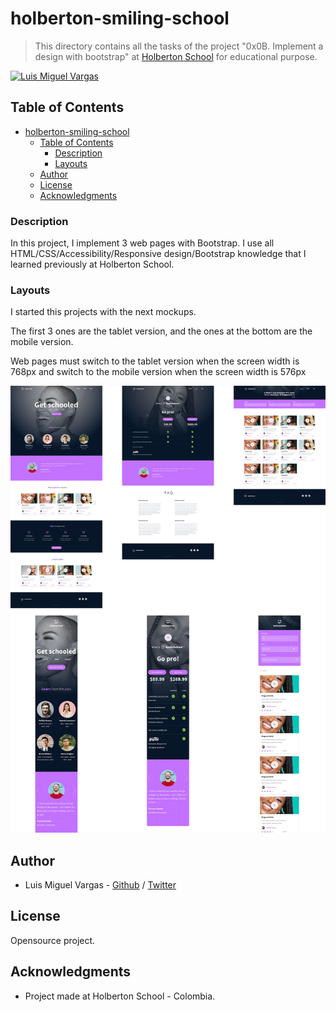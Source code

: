 # holberton-smiling-school

> This directory contains all the tasks of the project "0x0B. Implement a design with bootstrap" at [Holberton School](https://www.holbertonschool.com "Holberton School.") for educational purpose.

[![Luis Miguel Vargas](https://img.shields.io/twitter/url?style=social&url=https%3A%2F%2Ftwitter.com%2Fluismvargasg1)](https://twitter.com/luismvargasg1)

## Table of Contents

- [holberton-smiling-school](#holberton-smiling-school)
  - [Table of Contents](#table-of-contents)
    - [Description](#description)
    - [Layouts](#layouts)
  - [Author](#author)
  - [License](#license)
  - [Acknowledgments](#acknowledgments)

### Description

In this project, I implement 3 web pages with Bootstrap. I use all HTML/CSS/Accessibility/Responsive design/Bootstrap knowledge that I learned previously at Holberton School.

### Layouts

I started this projects with the next mockups.

The first 3 ones are the tablet version, and the ones at the bottom are the mobile version.

Web pages must switch to the tablet version when the screen width is 768px and switch to the mobile version when the screen width is 576px

![Mockups image](./docs/mockup.jpg)

## Author

- Luis Miguel Vargas - [Github](https://github.com/luismvargasg) / [Twitter](https://twitter.com/luismvargasg1)

## License

Opensource project.

## Acknowledgments

- Project made at Holberton School - Colombia.
